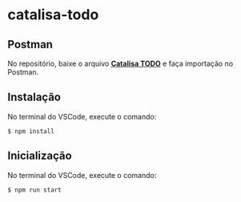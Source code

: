 # catalisa-todo

## Postman

No repositório, baixe o arquivo **[Catalisa TODO](https://github.com/edvaldoszy/catalisa-todo/blob/master/Catalisa%20TODO.postman_collection.json)**  e faça importação no Postman.
## Instalação

No terminal do VSCode, execute o comando:

```shell
$ npm install
```

## Inicialização

No terminal do VSCode, execute o comando:

```shell
$ npm run start
```
